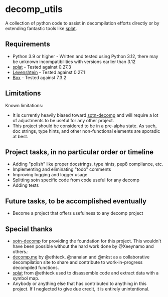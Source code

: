 # decomp_utils
A collection of python code to assist in decompilation efforts directly or by extending fantastic tools like [splat](https://github.com/ethteck/splat).

## Requirements
* Python 3.9 or higher - Written and tested using Python 3.12, there may be unknown incompatibilities with versions earlier than 3.12
* [splat](https://github.com/ethteck/splat) - Tested against 0.27.3
* [Levenshtein](https://github.com/rapidfuzz/Levenshtein) - Tested against 0.27.1
* [Box](https://github.com/cdgriffith/Box) - Tested against 7.3.2

## Limitations
Known limitations:

* It is currently heavily biased toward [sotn-decomp](https://github.com/Xeeynamo/sotn-decomp) and will require a lot of adjustments to be useful for any other project.
* This project should be considered to be in a pre-alpha state.  As such, doc strings, type hints, and other non-functional elements are sporadic at best.

## Project tasks, in no particular order or timeline
* Adding "polish" like proper docstrings, type hints, pep8 compliance, etc.
* Implementing and eliminating "todo" comments
* Improving logging and logger usage
* Splitting sotn specific code from code useful for any decomp
* Adding tests

## Future tasks, to be accomplished eventually
* Become a project that offers usefulness to any decomp project

## Special thanks

* [sotn-decomp](https://github.com/Xeeynamo/sotn-decomp) for providing the foundation for this project.  This wouldn't have been possible without the hard work done by @Xeeynamo and others.:
* [decomp.me](https://github.com/decompme/decomp.me/) by @ethteck, @nanaian and @mkst as a collaborative decompilation site to share and contribute to work-in-progress decompiled functions.
* [splat](https://github.com/ethteck/splat) from @ethteck used to disassemble code and extract data with a symbol map.
* Anybody or anything else that has contributed to anything in this project.  If I neglected to give due credit, it is entirely unintentional.